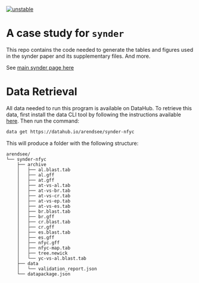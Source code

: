 [![unstable](http://badges.github.io/stability-badges/dist/unstable.svg)](http://github.com/badges/stability-badges)

# A case study for `synder`

This repo contains the code needed to generate the tables and figures used in
the synder paper and its supplementary files. And more.

See [main synder page here](https://github.com/arendsee/synder)

# Data Retrieval

All data needed to run this program is available on DataHub. To retrieve this
data, first install the data CLI tool by following the instructions available
[here](https://datahub.io/download). Then run the command:

``` sh
data get https://datahub.io/arendsee/synder-nfyc
```

This will produce a folder with the following structure:

```
arendsee/
└── synder-nfyc
    ├── archive
    │   ├── al.blast.tab
    │   ├── al.gff
    │   ├── at.gff
    │   ├── at-vs-al.tab
    │   ├── at-vs-br.tab
    │   ├── at-vs-cr.tab
    │   ├── at-vs-ep.tab
    │   ├── at-vs-es.tab
    │   ├── br.blast.tab
    │   ├── br.gff
    │   ├── cr.blast.tab
    │   ├── cr.gff
    │   ├── es.blast.tab
    │   ├── es.gff
    │   ├── nfyc.gff
    │   ├── nfyc-map.tab
    │   ├── tree.newick
    │   └── yc-vs-al.blast.tab
    ├── data
    │   └── validation_report.json
    └── datapackage.json
```
